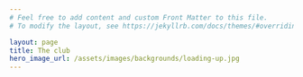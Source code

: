 ```yaml
---
# Feel free to add content and custom Front Matter to this file.
# To modify the layout, see https://jekyllrb.com/docs/themes/#overriding-theme-defaults

layout: page
title: The club
hero_image_url: /assets/images/backgrounds/loading-up.jpg
---
```

